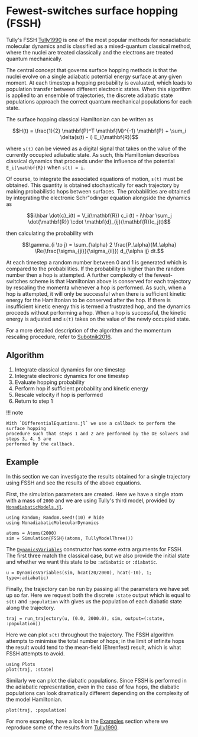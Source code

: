 # Fewest-switches surface hopping (FSSH)

Tully's FSSH [Tully1990](@cite) is one of the most popular methods for nonadiabatic
molecular dynamics and is classified as a mixed-quantum classical method, where the nuclei
are treated classically and the electrons are treated quantum mechanically.

The central concept that governs surface hopping methods is that the nuclei evolve on
a single adiabatic potential energy surface at any given moment.
At each timestep a hopping probability is evaluated, which leads to population transfer
between different electronic states.
When this algorithm is applied to an ensemble of trajectories, the discrete adiabatic state 
populations approach the correct quantum mechanical populations for each state.

The surface hopping classical Hamiltonian can be written as
```math
H(t) = \frac{1}{2} \mathbf{P}^T \mathbf{M}^{-1} \mathbf{P} + \sum_i \delta(s(t) - i) E_i(\mathbf{R})
```
where ``s(t)`` can be viewed as a digital signal that takes on the value of the currently
occupied adiabatic state.
As such, this Hamiltonian describes classical dynamics that proceeds under the influence
of the potential ``E_i(\mathbf{R})`` when ``s(t) = i``.

Of course, to integrate the associated equations of motion, ``s(t)`` must be obtained.
This quantity is obtained stochastically for each trajectory by making probabilistic hops
between surfaces.
The probabilities are obtained by integrating the electronic Schr\"odinger equation
alongside the dynamics as
```math
i\hbar \dot{c}_i(t) = V_i(\mathbf{R}) c_i (t)
- i\hbar \sum_j \dot{\mathbf{R}} \cdot \mathbf{d}_{ij}(\mathbf{R})c_j(t)
```
then calculating the probability with
```math
\gamma_{i \to j} = \sum_{\alpha} 2 \frac{P_\alpha}{M_\alpha}
\Re(\frac{\sigma_{ji}}{\sigma_{ii}}) d_{\alpha ij} dt.
```
At each timestep a random number between 0 and 1 is generated which is compared to the
probabilities. If the probability is higher than the random number then a hop is attempted.
A further complexity of the fewest-switches scheme is that Hamiltonian above is conserved
for each trajectory by rescaling the momenta whenever a hop is performed.
As such, when a hop is attempted, it will only be successful when there is sufficient
kinetic energy for the Hamiltonian to be conserved after the hop.
If there is insufficient kinetic energy this is termed a frustrated hop, and
the dynamics proceeds without performing a hop.
When a hop is successful, the kinetic energy is adjusted and ``s(t)`` takes on the value
of the newly occupied state.

For a more detailed description of the algorithm and the momentum rescaling procedure,
refer to [Subotnik2016](@cite).

## Algorithm

1. Integrate classical dynamics for one timestep
2. Integrate electronic dynamics for one timestep
3. Evaluate hopping probability
4. Perform hop if sufficient probability and kinetic energy
5. Rescale velocity if hop is performed
6. Return to step 1

!!! note

    With `DifferentialEquations.jl` we use a callback to perform the surface hopping
    procedure such that steps 1 and 2 are performed by the DE solvers and steps 3, 4, 5 are
    performed by the callback.

## Example

In this section we can investigate the results obtained for a single trajectory using FSSH
and see the results of the above equations.

First, the simulation parameters are created. Here we have a single atom with a mass of
`2000` and we are using Tully's third model, provided by [`NonadiabaticModels.jl`](@ref).
```@example fssh
using Random; Random.seed!(10) # hide
using NonadiabaticMolecularDynamics

atoms = Atoms(2000)
sim = Simulation{FSSH}(atoms, TullyModelThree())
```

The [`DynamicsVariables`](@ref) constructor has some extra arguments for FSSH.
The first three match the classical case, but we also provide the initial state and
whether we want this state to be `:adiabatic` or `:diabatic`.
```@example fssh
u = DynamicsVariables(sim, hcat(20/2000), hcat(-10), 1; type=:adiabatic)
```

Finally, the trajectory can be run by passing all the parameters we have set up so far.
Here we request both the discrete `:state` output which is equal to ``s(t)`` and 
`:population` with gives us the population of each diabatic state along the trajectory.
```@example fssh
traj = run_trajectory(u, (0.0, 2000.0), sim, output=(:state, :population))
```

Here we can plot ``s(t)`` throughout the trajectory. The FSSH algorithm attempts to minimise
the total number of hops; in the limit of infinite hops the result would tend to the
mean-field (Ehrenfest) result, which is what FSSH attempts to avoid.
```@example fssh
using Plots
plot(traj, :state)
```

Similarly we can plot the diabatic populations. Since FSSH is performed in the adiabatic
representation, even in the case of few hops, the diabatic populations can look dramatically
different depending on the complexity of the model Hamiltonian. 
```@example fssh
plot(traj, :population)
```

For more examples, have a look in the [Examples](@ref) section where we reproduce some of
the results from [Tully1990](@cite).
